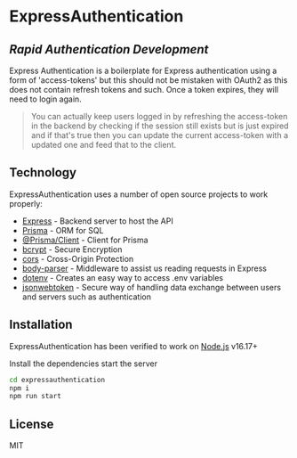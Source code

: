 # ExpressAuthentication

## _Rapid Authentication Development_

Express Authentication is a boilerplate for Express authentication using a form of 'access-tokens' but this should not be mistaken with OAuth2 as this does not contain refresh tokens and such. Once a token expires, they will need to login again.

> You can actually keep users logged in by refreshing the access-token in the backend by checking if the session still exists but is just expired and if that's true then you can update the current access-token with a updated one and feed that to the client.

## Technology

ExpressAuthentication uses a number of open source projects to work properly:

- [Express] - Backend server to host the API
- [Prisma] - ORM for SQL
- [@Prisma/Client] - Client for Prisma
- [bcrypt] - Secure Encryption
- [cors] - Cross-Origin Protection
- [body-parser] - Middleware to assist us reading requests in Express
- [dotenv] - Creates an easy way to access .env variables
- [jsonwebtoken] - Secure way of handling data exchange between users and servers such as authentication

## Installation

ExpressAuthentication has been verified to work on [Node.js](https://nodejs.org/) v16.17+

Install the dependencies start the server

```sh
cd expressauthentication
npm i
npm run start
```

## License

MIT

[express]: https://www.npmjs.com/package/express
[prisma]: https://www.npmjs.com/package/prisma
[@prisma/client]: https://www.npmjs.com/package/@prisma/client
[bcrypt]: https://www.npmjs.com/package/bcrypt
[cors]: https://www.npmjs.com/package/cors
[body-parser]: https://www.npmjs.com/package/body-parser
[dotenv]: https://www.npmjs.com/package/dotenv
[jsonwebtoken]: https://www.npmjs.com/package/jsonwebtoken

